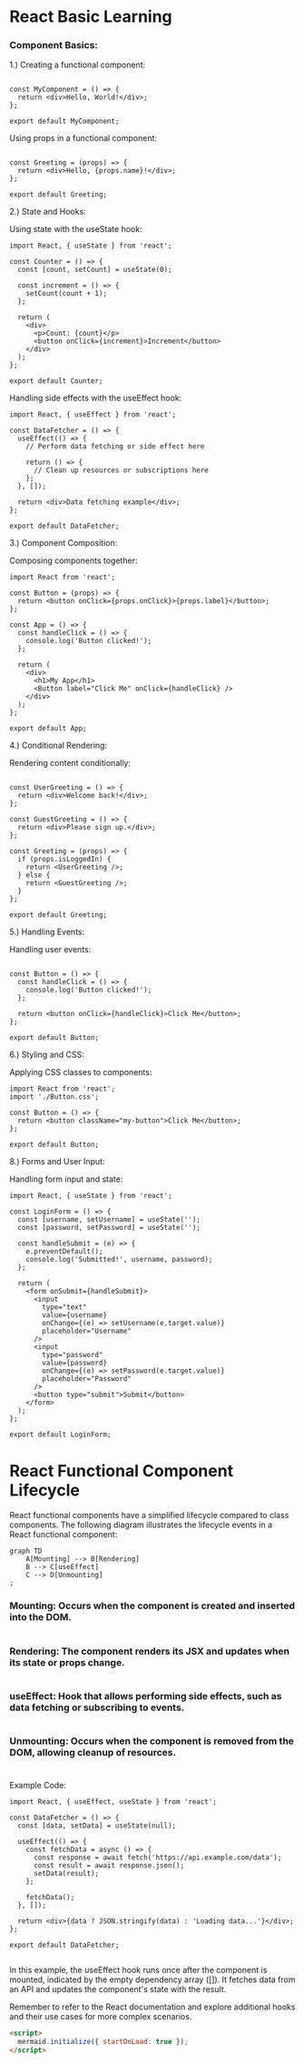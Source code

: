 # React Basic Learning 


### Component Basics:

1.)  Creating a functional component:

``` import React from 'react';

const MyComponent = () => {
  return <div>Hello, World!</div>;
};

export default MyComponent;
```
Using props in a functional component:

``` import React from 'react';

const Greeting = (props) => {
  return <div>Hello, {props.name}!</div>;
};

export default Greeting;

````


2.) State and Hooks:

Using state with the useState hook:

```
import React, { useState } from 'react';

const Counter = () => {
  const [count, setCount] = useState(0);

  const increment = () => {
    setCount(count + 1);
  };

  return (
    <div>
      <p>Count: {count}</p>
      <button onClick={increment}>Increment</button>
    </div>
  );
};

export default Counter;
```

Handling side effects with the useEffect hook:
```
import React, { useEffect } from 'react';

const DataFetcher = () => {
  useEffect(() => {
    // Perform data fetching or side effect here

    return () => {
      // Clean up resources or subscriptions here
    };
  }, []);

  return <div>Data fetching example</div>;
};

export default DataFetcher;
```

3.) Component Composition:

Composing components together:

```
import React from 'react';

const Button = (props) => {
  return <button onClick={props.onClick}>{props.label}</button>;
};

const App = () => {
  const handleClick = () => {
    console.log('Button clicked!');
  };

  return (
    <div>
      <h1>My App</h1>
      <Button label="Click Me" onClick={handleClick} />
    </div>
  );
};

export default App;
```
4.) Conditional Rendering:

Rendering content conditionally:


```import React from 'react';

const UserGreeting = () => {
  return <div>Welcome back!</div>;
};

const GuestGreeting = () => {
  return <div>Please sign up.</div>;
};

const Greeting = (props) => {
  if (props.isLoggedIn) {
    return <UserGreeting />;
  } else {
    return <GuestGreeting />;
  }
};

export default Greeting;
```
5.) Handling Events:

 Handling user events:

```import React from 'react';

const Button = () => {
  const handleClick = () => {
    console.log('Button clicked!');
  };

  return <button onClick={handleClick}>Click Me</button>;
};

export default Button;
```

6.) Styling and CSS:

Applying CSS classes to components:

```
import React from 'react';
import './Button.css';

const Button = () => {
  return <button className="my-button">Click Me</button>;
};

export default Button;
```
8.) Forms and User Input:

Handling form input and state:

```i
import React, { useState } from 'react';

const LoginForm = () => {
  const [username, setUsername] = useState('');
  const [password, setPassword] = useState('');

  const handleSubmit = (e) => {
    e.preventDefault();
    console.log('Submitted!', username, password);
  };

  return (
    <form onSubmit={handleSubmit}>
      <input
        type="text"
        value={username}
        onChange={(e) => setUsername(e.target.value)}
        placeholder="Username"
      />
      <input
        type="password"
        value={password}
        onChange={(e) => setPassword(e.target.value)}
        placeholder="Password"
      />
      <button type="submit">Submit</button>
    </form>
  );
};

export default LoginForm;

```


# React Functional Component Lifecycle
React functional components have a simplified lifecycle compared to class components. The following diagram illustrates the lifecycle events in a React functional component:


```mermaid
graph TD
    A[Mounting] --> B[Rendering]
    B --> C[useEffect]
    C --> D[Unmounting]
;
```
### Mounting: Occurs when the component is created and inserted into the DOM.
#
### Rendering: The component renders its JSX and updates when its state or props change.
# 
### useEffect: Hook that allows performing side effects, such as data fetching or subscribing to events.
#
### Unmounting: Occurs when the component is removed from the DOM, allowing cleanup of resources.
#

Example Code: 

```
import React, { useEffect, useState } from 'react';

const DataFetcher = () => {
  const [data, setData] = useState(null);

  useEffect(() => {
    const fetchData = async () => {
      const response = await fetch('https://api.example.com/data');
      const result = await response.json();
      setData(result);
    };

    fetchData();
  }, []);

  return <div>{data ? JSON.stringify(data) : 'Loading data...'}</div>;
};

export default DataFetcher;
 
 ```

 In this example, the useEffect hook runs once after the component is mounted, indicated by the empty dependency array ([]). It fetches data from an API and updates the component's state with the result.

Remember to refer to the React documentation and explore additional hooks and their use cases for more complex scenarios.

```markdown
<script>
  mermaid.initialize({ startOnLoad: true });
</script>
